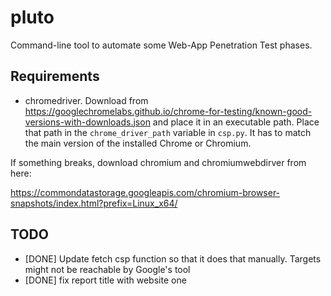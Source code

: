 # pluto

Command-line tool to automate some Web-App Penetration Test phases. 

## Requirements

- chromedriver. Download from https://googlechromelabs.github.io/chrome-for-testing/known-good-versions-with-downloads.json and place it in an executable path. Place that path in the `chrome_driver_path` variable in `csp.py`. It has to match the main version of the installed Chrome or Chromium.

If something breaks, download chromium and chromiumwebdirver from here:

https://commondatastorage.googleapis.com/chromium-browser-snapshots/index.html?prefix=Linux_x64/

## TODO

- [DONE] Update fetch csp function so that it does that manually. Targets might not be reachable by Google's tool
- [DONE] fix report title with website one
